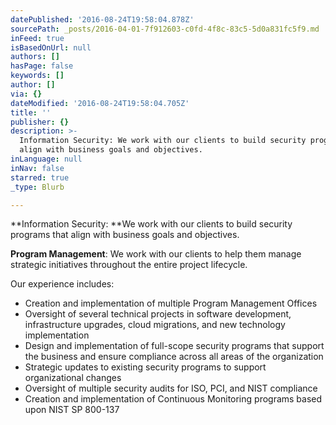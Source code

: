 ```yaml
---
datePublished: '2016-08-24T19:58:04.878Z'
sourcePath: _posts/2016-04-01-7f912603-c0fd-4f8c-83c5-5d0a831fc5f9.md
inFeed: true
isBasedOnUrl: null
authors: []
hasPage: false
keywords: []
author: []
via: {}
dateModified: '2016-08-24T19:58:04.705Z'
title: ''
publisher: {}
description: >-
  Information Security: We work with our clients to build security programs that
  align with business goals and objectives.
inLanguage: null
inNav: false
starred: true
_type: Blurb

---
```

**Information Security: **We work with our clients to build security programs that align with business goals and objectives.

**Program Management**: We work with our clients to help them manage strategic initiatives throughout the entire project lifecycle.

Our experience includes:

* Creation and implementation of multiple Program Management Offices
* Oversight of several technical projects in software development, infrastructure upgrades, cloud migrations, and new technology implementation
* Design and implementation of full-scope security programs that support the business and ensure compliance across all areas of the organization
* Strategic updates to existing security programs to support organizational changes
* Oversight of multiple security audits for ISO, PCI, and NIST compliance
* Creation and implementation of Continuous Monitoring programs based upon NIST SP 800-137